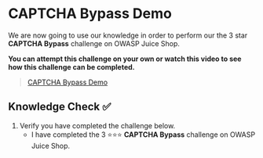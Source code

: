 # CAPTCHA Bypass Demo

We are now going to use our knowledge in order to perform our the 3 star **CAPTCHA Bypass** challenge on OWASP Juice Shop.

**You can attempt this challenge on your own or watch this video to see how this challenge can be completed.**

>[CAPTCHA Bypass Demo](https://www.loom.com/share/ed027d8513b443d18ed15320bba6a4c4)

## Knowledge Check ✅
1. Verify you have completed the challenge below.
    - I have completed the 3 ⭐️⭐️⭐️ **CAPTCHA Bypass** challenge on OWASP Juice Shop.